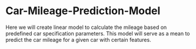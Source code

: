# Car-Mileage-Prediction-Model
Here we will create linear model to calculate the mileage based on predefined car specification parameters.
This model will serve as a mean to predict the car mileage for a given car with certain features.
